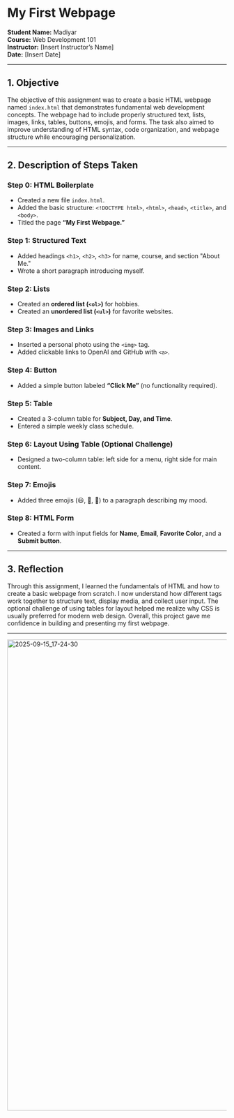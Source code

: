 # My First Webpage

**Student Name:** Madiyar  
**Course:** Web Development 101  
**Instructor:** [Insert Instructor’s Name]  
**Date:** [Insert Date]  

---

## 1. Objective
The objective of this assignment was to create a basic HTML webpage named `index.html` that demonstrates fundamental web development concepts. The webpage had to include properly structured text, lists, images, links, tables, buttons, emojis, and forms. The task also aimed to improve understanding of HTML syntax, code organization, and webpage structure while encouraging personalization.  

---

## 2. Description of Steps Taken

### Step 0: HTML Boilerplate
- Created a new file `index.html`.  
- Added the basic structure: `<!DOCTYPE html>`, `<html>`, `<head>`, `<title>`, and `<body>`.  
- Titled the page **“My First Webpage.”**  

### Step 1: Structured Text
- Added headings `<h1>`, `<h2>`, `<h3>` for name, course, and section "About Me."  
- Wrote a short paragraph introducing myself.  

### Step 2: Lists
- Created an **ordered list (`<ol>`)** for hobbies.  
- Created an **unordered list (`<ul>`)** for favorite websites.  

### Step 3: Images and Links
- Inserted a personal photo using the `<img>` tag.  
- Added clickable links to OpenAI and GitHub with `<a>`.  

### Step 4: Button
- Added a simple button labeled **“Click Me”** (no functionality required).  

### Step 5: Table
- Created a 3-column table for **Subject, Day, and Time**.  
- Entered a simple weekly class schedule.  

### Step 6: Layout Using Table (Optional Challenge)
- Designed a two-column table: left side for a menu, right side for main content.  

### Step 7: Emojis
- Added three emojis (😃, 💪, 🍕) to a paragraph describing my mood.  

### Step 8: HTML Form
- Created a form with input fields for **Name**, **Email**, **Favorite Color**, and a **Submit button**.  

---

## 3. Reflection
Through this assignment, I learned the fundamentals of HTML and how to create a basic webpage from scratch. I now understand how different tags work together to structure text, display media, and collect user input. The optional challenge of using tables for layout helped me realize why CSS is usually preferred for modern web design. Overall, this project gave me confidence in building and presenting my first webpage.  

---
<img width="1920" height="1080" alt="2025-09-15_17-24-30" src="https://github.com/user-attachments/assets/b1f5d45c-b67d-4711-851d-894904694da5" />
